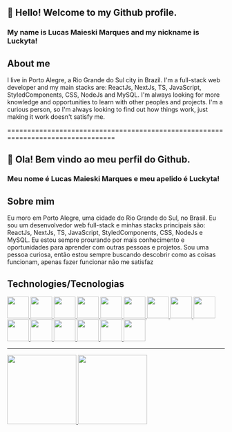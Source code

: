 ## 👋 Hello! Welcome to my Github profile.

### My name is Lucas Maieski Marques and my nickname is Luckyta!

## About me

I live in Porto Alegre, a Rio Grande do Sul city in Brazil. I'm a full-stack web developer and my main stacks are: ReactJs, NextJs, TS, JavaScript, StyledComponents, CSS, NodeJs and MySQL.
I'm always looking for more knowledge and opportunities to learn with other peoples and projects. I'm a curious person, so I'm always looking to find out how things work, just making it work doesn't satisfy me.

=================================================================================
## 👋 Ola! Bem vindo ao meu perfil do Github.

### Meu nome é Lucas Maieski Marques e meu apelido é Luckyta!

## Sobre mim

Eu moro em Porto Alegre, uma cidade do Rio Grande do Sul, no Brasil. Eu sou um desenvolvedor web full-stack e minhas stacks principais são: 
ReactJs, NextJs, TS, JavaScript, StyledComponents, CSS, NodeJs e MySQL.
Eu estou sempre prourando por mais conhecimento e oportunidades para aprender com outras pessoas e projetos. Sou uma pessoa curiosa, então estou sempre buscando descobrir como as coisas funcionam, apenas fazer funcionar não me satisfaz

## Technologies/Tecnologias

<div>
  <a href="https://github.com/Lucky-ta">
    <img src="https://cdn.jsdelivr.net/gh/devicons/devicon/icons/html5/html5-original-wordmark.svg" width="50" height="50"/>
    <img src="https://cdn.jsdelivr.net/gh/devicons/devicon/icons/javascript/javascript-original.svg" width="50" height="50"/>
    <img src="https://cdn.jsdelivr.net/gh/devicons/devicon/icons/css3/css3-original.svg" width="50" height="50"/>
    <img src="https://cdn.jsdelivr.net/gh/devicons/devicon/icons/react/react-original.svg" width="50" height="50"/>
    <img src="https://cdn.jsdelivr.net/gh/devicons/devicon/icons/jest/jest-plain.svg" width="50" height="50"/>
    <img src="https://cdn.jsdelivr.net/gh/devicons/devicon/icons/mysql/mysql-original-wordmark.svg" width="50" height="50"/>
    <img src="https://cdn.jsdelivr.net/gh/devicons/devicon/icons/nodejs/nodejs-plain-wordmark.svg" width="50" height="50"/>
    <img src="https://cdn.jsdelivr.net/gh/devicons/devicon/icons/git/git-plain-wordmark.svg" width="50" height="50"/>
    <img src="https://cdn.jsdelivr.net/gh/devicons/devicon/icons/nextjs/nextjs-original-wordmark.svg" width="50" height="50" />
    <img src="https://cdn.jsdelivr.net/gh/devicons/devicon/icons/python/python-original-wordmark.svg" width="50" height="50" />
    <img src="https://cdn.jsdelivr.net/gh/devicons/devicon/icons/sequelize/sequelize-original.svg" width="50" height="50"/>
    <img src="https://cdn.jsdelivr.net/gh/devicons/devicon/icons/typescript/typescript-original.svg" width="50" height="50"/>
    <img src="https://cdn.jsdelivr.net/gh/devicons/devicon/icons/mongodb/mongodb-original-wordmark.svg" width="50" height="50"/>
    <img src="https://cdn.jsdelivr.net/gh/devicons/devicon/icons/docker/docker-original-wordmark.svg" width="50" height="50"/>
    <img src="https://cdn.jsdelivr.net/gh/devicons/devicon/icons/sass/sass-original.svg" width="50" height="50"/>
  </a>
</div>

<hr>
</hr>
<div>
  <a href="https://github.com/Lucky-ta">
    <img src="https://github-readme-stats.vercel.app/api?username=Lucky-ta&show_icons=true&count_private=true&theme=tokyonight" height="160em" style="max-width: 100%;"/>
    <img src="https://github-readme-stats.vercel.app/api/top-langs/?username=Lucky-ta&layout=compact&langs_count=10&theme=tokyonight" height="160em" style="max-width:        100%;"/>
  </a>
</div>

